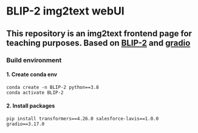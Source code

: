 # BLIP-2 img2text webUI

This repository is an img2text frontend page for teaching purposes.
Based on [BLIP-2](https://github.com/salesforce/LAVIS/tree/main/projects/blip2) and [gradio](https://github.com/gradio-app/gradio)
---

### Build environment

#### 1. Create conda env

```shell
conda create -n BLIP-2 python==3.8
conda activate BLIP-2
```

#### 2. Install packages

```shell
pip install transformers==4.26.0 salesforce-lavis==1.0.0 gradio==3.17.0
```
